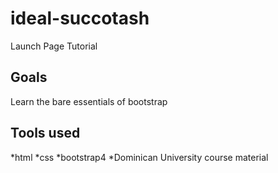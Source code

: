 # ideal-succotash

Launch Page Tutorial

## Goals

Learn the bare essentials of bootstrap

## Tools used

*html
*css
*bootstrap4
*Dominican University course material
